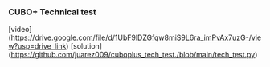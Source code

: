 ### CUBO+ Technical test
[video] (https://drive.google.com/file/d/1UbF9lDZGfqw8miS9L6ra_imPvAx7uzG-/view?usp=drive_link)
[solution] (https://github.com/juarez009/cuboplus_tech_test./blob/main/tech_test.py)
